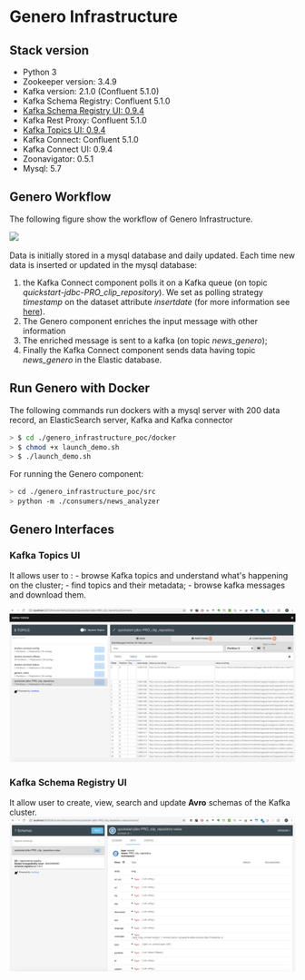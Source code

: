 
# Genero Infrastructure

## Stack version
- Python 3
- Zookeeper version: 3.4.9
- Kafka version: 2.1.0 (Confluent 5.1.0)
- Kafka Schema Registry: Confluent 5.1.0
- [Kafka Schema Registry UI: 0.9.4](https://github.com/Landoop/schema-registry-ui)
- Kafka Rest Proxy: Confluent 5.1.0
- [Kafka Topics UI: 0.9.4](https://github.com/Landoop/kafka-topics-ui)
- Kafka Connect: Confluent 5.1.0
- Kafka Connect UI: 0.9.4
- Zoonavigator: 0.5.1
- Mysql: 5.7

## Genero Workflow

The following figure show the workflow of Genero Infrastructure.

![](https://github.com/fabiana001/wallaroo_kafka_example/blob/master/imgs/genero_workflow.png)

Data is initially stored in a mysql database and daily updated. Each time new data is inserted or updated in the mysql database:
1.  the Kafka Connect component polls it on a Kafka queue (on topic *quickstart-jdbc-PRO_clip_repository*). We set as polling strategy *timestamp* on the dataset attribute *insertdate* (for more information see [here](https://docs.confluent.io/current/connect/kafka-connect-jdbc/source-connector/source_config_options.html)).
2.  The Genero component enriches the input message with other information
3.  The enriched message is sent to a kafka (on topic *news_genero*);
4. Finally the Kafka Connect component sends data having topic *news_genero* in the Elastic database.

## Run Genero with Docker

The following commands run dockers with a mysql server with 200 data record, an ElasticSearch server, Kafka and Kafka connector
```bash
> $ cd ./genero_infrastructure_poc/docker
> $ chmod +x launch_demo.sh
> $ ./launch_demo.sh
```
For running the Genero component:
```bash
> cd ./genero_infrastructure_poc/src
> python -m ./consumers/news_analyzer
```

## Genero Interfaces

### Kafka Topics UI
It allows user to :
	- browse Kafka topics and understand what's happening on the cluster;
	- find topics and their metadata;
	- browse kafka messages and download them.

![](https://github.com/fabiana001/kafka_infrastructure_poc/blob/master/imgs/topic_ui.png)

### Kafka Schema Registry UI
It allow user to create, view, search and update  **Avro**  schemas of the Kafka cluster.
![](https://github.com/fabiana001/kafka_infrastructure_poc/blob/master/imgs/schema_registry_ui.png)
